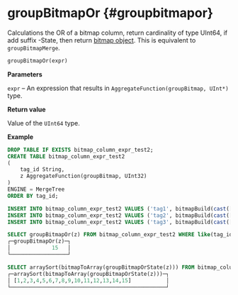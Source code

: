 # groupBitmapOr {#groupbitmapor}

Calculations the OR of a bitmap column, return cardinality of type UInt64, if add suffix -State, then return [bitmap object](../../sql-reference/functions/bitmap-functions.md). This is equivalent to `groupBitmapMerge`.

``` sql
groupBitmapOr(expr)
```

**Parameters**

`expr` – An expression that results in `AggregateFunction(groupBitmap, UInt*)` type.

**Return value**

Value of the `UInt64` type.

**Example**

``` sql
DROP TABLE IF EXISTS bitmap_column_expr_test2;
CREATE TABLE bitmap_column_expr_test2
(
    tag_id String,
    z AggregateFunction(groupBitmap, UInt32)
)
ENGINE = MergeTree
ORDER BY tag_id;

INSERT INTO bitmap_column_expr_test2 VALUES ('tag1', bitmapBuild(cast([1,2,3,4,5,6,7,8,9,10] as Array(UInt32))));
INSERT INTO bitmap_column_expr_test2 VALUES ('tag2', bitmapBuild(cast([6,7,8,9,10,11,12,13,14,15] as Array(UInt32))));
INSERT INTO bitmap_column_expr_test2 VALUES ('tag3', bitmapBuild(cast([2,4,6,8,10,12] as Array(UInt32))));

SELECT groupBitmapOr(z) FROM bitmap_column_expr_test2 WHERE like(tag_id, 'tag%');
┌─groupBitmapOr(z)─┐
│             15   │
└──────────────────┘

SELECT arraySort(bitmapToArray(groupBitmapOrState(z))) FROM bitmap_column_expr_test2 WHERE like(tag_id, 'tag%');
┌─arraySort(bitmapToArray(groupBitmapOrState(z)))─┐
│ [1,2,3,4,5,6,7,8,9,10,11,12,13,14,15]           │
└─────────────────────────────────────────────────┘
```
